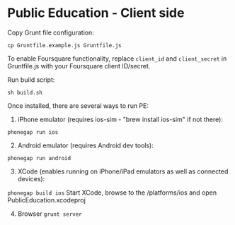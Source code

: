 Public Education - Client side
================

Copy Grunt file configuration:

```cp Gruntfile.example.js Gruntfile.js```

To enable Foursquare functionality, replace ```client_id``` and ```client_secret``` in Gruntfile.js with your Foursquare client ID/secret.

Run build script:

```sh build.sh```

Once installed, there are several ways to run PE:

1. iPhone emulator (requires ios-sim - "brew install ios-sim" if not there):

```phonegap run ios```


2. Android emulator (requires Android dev tools):

```phonegap run android```

3. XCode (enables running on iPhone/iPad emulators as well as connected devices):

```phonegap build ios```
Start XCode, browse to the <src>/platforms/ios and open PublicEducation.xcodeproj

4. Browser
```grunt server```
